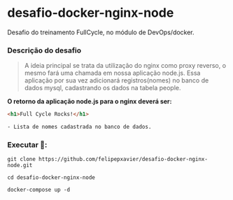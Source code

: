 # desafio-docker-nginx-node

Desafio do treinamento FullCycle, no módulo de DevOps/docker.

### Descrição do desafio

> A ideia principal se trata da utilização do nginx como proxy reverso, o mesmo fará uma chamada em nossa aplicação node.js. Essa aplicação por sua vez adicionará registros(nomes) no banco de dados mysql, cadastrando os dados na tabela people.

**O retorno da aplicação node.js para o nginx deverá ser:**

```html
<h1>Full Cycle Rocks!</h1>

- Lista de nomes cadastrada no banco de dados.
```

### Executar 🚀:

```
git clone https://github.com/felipepxavier/desafio-docker-nginx-node.git

cd desafio-docker-nginx-node

docker-compose up -d
```

<br/>
<br/>
